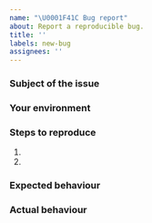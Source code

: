 ```yaml
---
name: "\U0001F41C Bug report"
about: Report a reproducible bug.
title: ''
labels: new-bug
assignees: ''
---
```


### Subject of the issue

<!-- Describe your issue here. -->

### Your environment

<!--
* Please provide the output of `algokit doctor` command response,
* This will give us a good idea about your environment
-->

### Steps to reproduce

1.
2.

### Expected behaviour

### Actual behaviour
